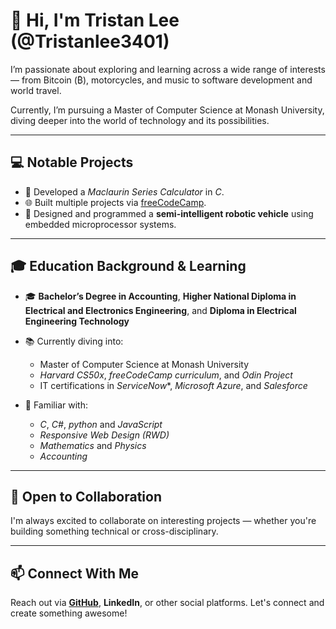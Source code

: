 # 👋 Hi, I'm Tristan Lee (@Tristanlee3401)

I’m passionate about exploring and learning across a wide range of interests — from Bitcoin (₿), motorcycles, and music to software development and world travel.

Currently, I’m pursuing a Master of Computer Science at Monash University, diving deeper into the world of technology and its possibilities.

---

## 💻 Notable Projects
- 🔢 Developed a *Maclaurin Series Calculator* in *C*.
- 🌐 Built multiple projects via [freeCodeCamp](https://www.freecodecamp.org/).
- 🤖 Designed and programmed a **semi-intelligent robotic vehicle** using embedded microprocessor systems.

---

## 🎓 Education Background & Learning
- 🎓 **Bachelor’s Degree in Accounting**, **Higher National Diploma in Electrical and Electronics Engineering**, and **Diploma in Electrical Engineering Technology**
- 📚 Currently diving into:
  - Master of Computer Science at Monash University
  - *Harvard CS50x*, *freeCodeCamp curriculum*, and *Odin Project*
  - IT certifications in *ServiceNow**, *Microsoft Azure*, and *Salesforce*

- 🧠 Familiar with:
  - *C*, *C#*, *python* and *JavaScript*
  - *Responsive Web Design (RWD)*
  - *Mathematics* and *Physics*
  - *Accounting*

---

## 🤝 Open to Collaboration
I'm always excited to collaborate on interesting projects — whether you're building something technical or cross-disciplinary.

---

## 📫 Connect With Me
Reach out via **[GitHub](https://github.com/Tristanlee3401)**, **LinkedIn**, or other social platforms. Let's connect and create something awesome!
